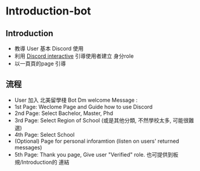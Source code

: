 # Introduction-bot
## Introduction 
* 教導 User 基本 Discord 使用
* 利用 [Discord interactive](https://github.com/astariul/discord_interactive_help) 引導使用者建立 身分role
* 以一頁頁的page 引導


## 流程
* User 加入 北美留學棧
Bot Dm welcome Message :
* 1st Page: Weclome Page and Guide how to use Discord
* 2nd Page: Select Bachelor, Master, Phd
* 3rd Page: Select Region of School (或是其他分類, 不然學校太多, 可能很難選)
* 4th Page: Select School
* (Optional) Page for personal inforamtion (listen on users' returned messages)
* 5th Page: Thank you page, Give user "Verified" role. 也可提供到板規/Introduction的 連結

